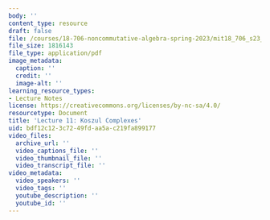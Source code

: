 ```yaml
---
body: ''
content_type: resource
draft: false
file: /courses/18-706-noncommutative-algebra-spring-2023/mit18_706_s23_lec11.pdf
file_size: 1816143
file_type: application/pdf
image_metadata:
  caption: ''
  credit: ''
  image-alt: ''
learning_resource_types:
- Lecture Notes
license: https://creativecommons.org/licenses/by-nc-sa/4.0/
resourcetype: Document
title: 'Lecture 11: Koszul Complexes'
uid: bdf12c12-3c72-49fd-aa5a-c219fa899177
video_files:
  archive_url: ''
  video_captions_file: ''
  video_thumbnail_file: ''
  video_transcript_file: ''
video_metadata:
  video_speakers: ''
  video_tags: ''
  youtube_description: ''
  youtube_id: ''
---
```

